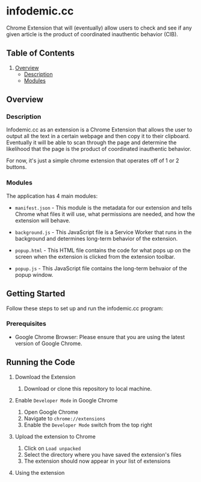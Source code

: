 # infodemic.cc
Chrome Extension that will (eventually) allow users to check and see if any given article is the product of coordinated inauthentic behavior (CIB).

## Table of Contents
1. [Overview](#overview)
   * [Description](#description)
   * [Modules](#modules)

## Overview
### Description
Infodemic.cc as an extension is a Chrome Extension that allows the user to output all the text in a certain webpage and then copy it to their clipboard. Eventually it will be able to scan through the page and determine the likelihood that the page is the product of coordinated inauthentic behavior.

For now, it's just a simple chrome extension that operates off of 1 or 2 buttons.

### Modules
The application has 4 main modules:

* `manifest.json` - This module is the metadata for our extension and tells Chrome what files it will use, what permissions are needed, and how the extension will behave.

* `background.js` - This JavaScript file is a Service Worker that runs in the background and determines long-term behavior of the extension.

* `popup.html` - This HTML file contains the code for what pops up on the screen when the extension is clicked from the extension toolbar.

* `popup.js` - This JavaScript file contains the long-term behvaior of the popup window.

## Getting Started

Follow these steps to set up and run the infodemic.cc program:

### Prerequisites

- Google Chrome Browser: Please ensure that you are using the latest version of Google Chrome.


## Running the Code

1. Download the Extension
    1. Download or clone this repository to local machine.

2. Enable `Developer Mode` in Google Chrome
    1. Open Google Chrome
    2. Navigate to `chrome://extensions`
    3. Enable the `Developer Mode` switch from the top right

3. Upload the extension to Chrome
    1. Click on `Load unpacked`
    2. Select the directory where you have saved the extension's files
    3. The extension should now appear in your list of extensions

4. Using the extension
